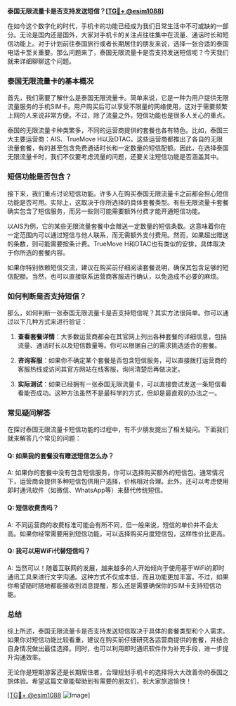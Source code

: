 **泰国无限流量卡是否支持发送短信？[[TG💪+ @esim1088](https://t.me/s/esim1088)]**

在如今这个数字化的时代，手机卡的功能已经成为我们日常生活中不可或缺的一部分。无论是国内还是国外，大家对手机卡的关注点往往集中在流量、通话时长和短信功能上。对于计划前往泰国旅行或者长期居住的朋友来说，选择一张合适的泰国电话卡至关重要。那么问题来了，泰国无限流量卡是否支持发送短信呢？今天我们就来详细聊聊这个问题。

### 泰国无限流量卡的基本概况

首先，我们需要了解什么是泰国无限流量卡。简单来说，它是一种为用户提供无限流量服务的手机SIM卡。用户购买后可以享受不限量的网络使用，这对于需要频繁上网的人来说非常方便。不过，除了流量之外，短信功能也是很多人关心的重点。

泰国的无限流量卡种类繁多，不同的运营商提供的套餐也各有特色。比如，泰国三大主要运营商：AIS、TrueMove H以及DTAC。这些运营商都推出了各自的无限流量套餐，有的甚至包含免费通话时长和一定数量的短信配额。因此，在选择泰国无限流量卡时，我们不仅要考虑流量的问题，还要关注短信功能是否涵盖其中。

### 短信功能是否包含？

接下来，我们重点讨论短信功能。许多人在购买泰国无限流量卡之前都会担心短信功能是否可用。实际上，这取决于你所选择的具体套餐类型。有些无限流量卡套餐确实包含了短信服务，而另一些则可能需要额外付费才能开通短信功能。

以AIS为例，它的某些无限流量套餐中会赠送一定数量的短信条数。这意味着你在一定范围内可以通过短信与他人联系，而无需额外支付费用。然而，如果超出赠送的条数，则可能需要按条计费。TrueMove H和DTAC也有类似的安排，具体取决于你所选的套餐内容。

如果你特别依赖短信交流，建议在购买前仔细阅读套餐说明，确保其包含足够的短信配额。当然，也可以直接联系运营商客服进行确认，以免造成不必要的麻烦。

### 如何判断是否支持短信？

那么，如何判断一张泰国无限流量卡是否支持短信呢？其实方法很简单。你可以通过以下几种方式来进行验证：

1. **查看套餐详情**：大多数运营商都会在其官网上列出各种套餐的详细信息，包括流量、通话时长以及短信数量等。你可以根据自己的需求挑选适合的套餐。
   
2. **咨询客服**：如果你不确定某个套餐是否包含短信服务，可以直接拨打运营商的客服热线或访问其官方网站在线客服，询问清楚后再做决定。

3. **实际测试**：如果已经拥有一张泰国无限流量卡，可以直接尝试发送一条短信看看能否成功。这种方法虽然不是最科学的方式，但却是最直观的办法之一。

### 常见疑问解答

在探讨泰国无限流量卡短信功能的过程中，有不少朋友提出了相关疑问。下面我们就来解答几个常见的问题：

#### Q: 如果我的套餐没有赠送短信怎么办？
A: 如果你的套餐中没有包含短信服务，你可以选择购买额外的短信包。通常情况下，运营商会提供多种短信包供用户选择，价格相对合理。此外，还可以考虑使用即时通讯软件（如微信、WhatsApp等）来替代传统短信。

#### Q: 短信收费贵吗？
A: 不同运营商的收费标准可能会有所不同，但一般来说，短信的单价并不会太高。如果你经常需要用到短信功能，可以选择购买月度短信包，这样性价比更高。

#### Q: 我可以用WiFi代替短信吗？
A: 当然可以！随着互联网的发展，越来越多的人开始倾向于使用基于WiFi的即时通讯工具来进行文字沟通。这种方式不仅成本低，而且功能更加丰富。不过，如果你希望随时随地都能接收到消息提醒，那么还是需要确保你的SIM卡支持短信功能。

### 总结

综上所述，泰国无限流量卡是否支持发送短信取决于具体的套餐类型和个人需求。如果你对短信功能比较看重，建议在购买前仔细研究各运营商提供的套餐，并结合自身情况做出最佳选择。同时，也可以利用即时通讯软件作为补充手段，进一步提升沟通效率。

无论你是短期游客还是长期居住者，合理规划手机卡的选择将大大改善你的泰国之旅体验。希望这篇文章能帮助到有需要的朋友们，祝大家旅途愉快！

[[TG💪+ @esim1088](https://t.me/s/esim1088) ![Image](https://i.postimg.cc/4NQfJmqS/Snipaste-2025-05-13-00-14-12.png)]